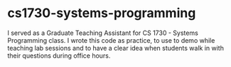 # cs1730-systems-programming
I served as a Graduate Teaching Assistant for CS 1730 - Systems Programming class.  I wrote this code as practice, to use to demo while teaching lab sessions and to have a clear idea when students walk in with their questions during office hours.
